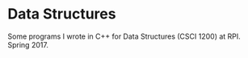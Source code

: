 # Data Structures
Some programs I wrote in C++ for Data Structures (CSCI 1200) at RPI. Spring 2017.
